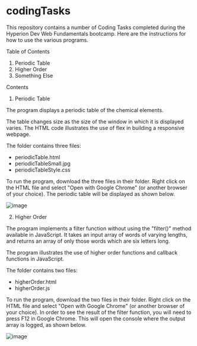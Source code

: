 # codingTasks
This repository contains a number of Coding Tasks completed during the Hyperion Dev Web Fundamentals bootcamp. Here are the instructions for how to use the various programs.

Table of Contents

1) Periodic Table
2) Higher Order
3) Something Else

Contents

1) Periodic Table

The program displays a periodic table of the chemical elements.

The table changes size as the size of the window in which it is displayed varies. The HTML code illustrates the use of flex in building a responsive webpage.

The folder contains three files:
  - periodicTable.html
  - periodicTableSmall.jpg
  - periodicTableStyle.css

To run the program, download the three files in their folder. Right click on the HTML file and select "Open with Google Chrome" (or another browser of your choice). The periodic table will be displayed as shown below.

![image](https://github.com/EnriketaShehi/codingTasks/assets/165399841/da5ed186-d02f-4db7-accd-308284a617e9)

2) Higher Order

The program implements a filter function without using the "filter()" method available in JavaScript. It takes an input array of words of varying lengths, and returns an array of only those words which are six letters long.

The program illustrates the use of higher order functions and callback functions in JavaScript.

The folder contains two files:
  - higherOrder.html
  - higherOrder.js

To run the program, download the two files in their folder. Right click on the HTML file and select "Open with Google Chrome" (or another browser of your choice). In order to see the result of the filter function, you will need to press F12 in Google Chrome. This will open the console where the output array is logged, as shown below.

![image](https://github.com/EnriketaShehi/codingTasks/assets/165399841/871c1af3-b1cc-4b79-a578-809668545155)



